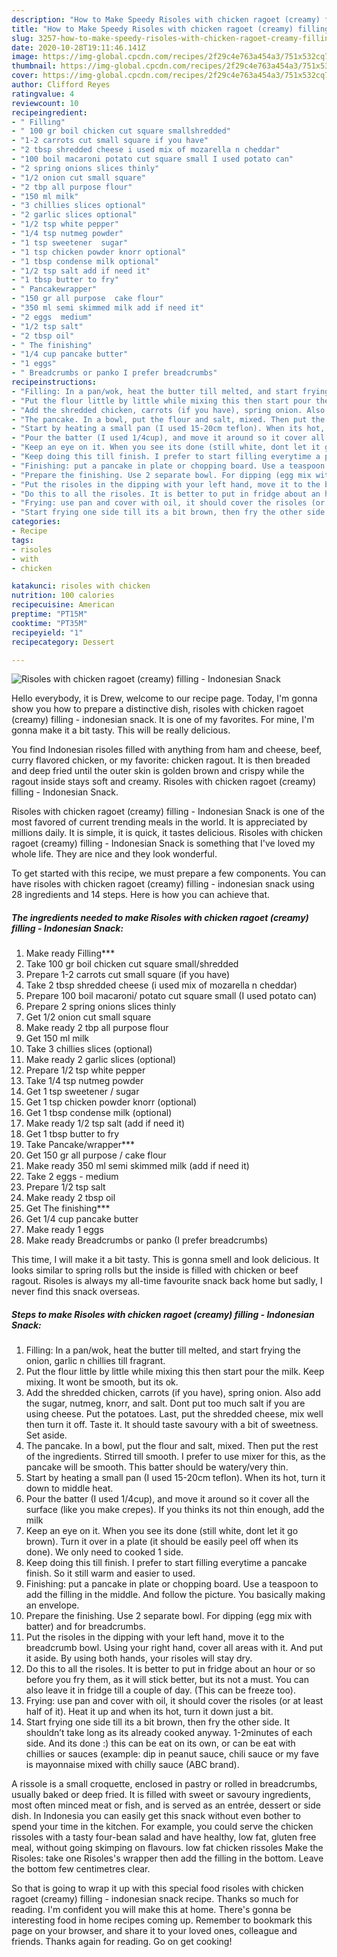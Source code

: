 ```yaml
---
description: "How to Make Speedy Risoles with chicken ragoet (creamy) filling - Indonesian Snack"
title: "How to Make Speedy Risoles with chicken ragoet (creamy) filling - Indonesian Snack"
slug: 3257-how-to-make-speedy-risoles-with-chicken-ragoet-creamy-filling-indonesian-snack
date: 2020-10-28T19:11:46.141Z
image: https://img-global.cpcdn.com/recipes/2f29c4e763a454a3/751x532cq70/risoles-with-chicken-ragoet-creamy-filling-indonesian-snack-recipe-main-photo.jpg
thumbnail: https://img-global.cpcdn.com/recipes/2f29c4e763a454a3/751x532cq70/risoles-with-chicken-ragoet-creamy-filling-indonesian-snack-recipe-main-photo.jpg
cover: https://img-global.cpcdn.com/recipes/2f29c4e763a454a3/751x532cq70/risoles-with-chicken-ragoet-creamy-filling-indonesian-snack-recipe-main-photo.jpg
author: Clifford Reyes
ratingvalue: 4
reviewcount: 10
recipeingredient:
- " Filling"
- " 100 gr boil chicken cut square smallshredded"
- "1-2 carrots cut small square if you have"
- "2 tbsp shredded cheese i used mix of mozarella n cheddar"
- "100 boil macaroni potato cut square small I used potato can"
- "2 spring onions slices thinly"
- "1/2 onion cut small square"
- "2 tbp all purpose flour"
- "150 ml milk"
- "3 chillies slices optional"
- "2 garlic slices optional"
- "1/2 tsp white pepper"
- "1/4 tsp nutmeg powder"
- "1 tsp sweetener  sugar"
- "1 tsp chicken powder knorr optional"
- "1 tbsp condense milk optional"
- "1/2 tsp salt add if need it"
- "1 tbsp butter to fry"
- " Pancakewrapper"
- "150 gr all purpose  cake flour"
- "350 ml semi skimmed milk add if need it"
- "2 eggs  medium"
- "1/2 tsp salt"
- "2 tbsp oil"
- " The finishing"
- "1/4 cup pancake butter"
- "1 eggs"
- " Breadcrumbs or panko I prefer breadcrumbs"
recipeinstructions:
- "Filling: In a pan/wok, heat the butter till melted, and start frying the onion, garlic n chillies till fragrant."
- "Put the flour little by little while mixing this then start pour the milk. Keep mixing. It wont be smooth, but its ok."
- "Add the shredded chicken, carrots (if you have), spring onion. Also add the sugar, nutmeg, knorr, and salt. Dont put too much salt if you are using cheese. Put the potatoes. Last, put the shredded cheese, mix well then turn it off. Taste it. It should taste savoury with a bit of sweetness. Set aside."
- "The pancake. In a bowl, put the flour and salt, mixed. Then put the rest of the ingredients. Stirred till smooth. I prefer to use mixer for this, as the pancake will be smooth. This batter should be watery/very thin."
- "Start by heating a small pan (I used 15-20cm teflon). When its hot, turn it down to middle heat."
- "Pour the batter (I used 1/4cup), and move it around so it cover all the surface (like you make crepes). If you thinks its not thin enough, add the milk"
- "Keep an eye on it. When you see its done (still white, dont let it go brown). Turn it over in a plate (it should be easily peel off when its done). We only need to cooked 1 side."
- "Keep doing this till finish. I prefer to start filling everytime a pancake finish. So it still warm and easier to used."
- "Finishing: put a pancake in plate or chopping board. Use a teaspoon to add the filling in the middle. And follow the picture. You basically making an envelope."
- "Prepare the finishing. Use 2 separate bowl. For dipping (egg mix with batter) and for breadcrumbs."
- "Put the risoles in the dipping with your left hand, move it to the breadcrumb bowl. Using your right hand, cover all areas with it. And put it aside. By using both hands, your risoles will stay dry."
- "Do this to all the risoles. It is better to put in fridge about an hour or so before you fry them, as it will stick better, but its not a must. You can also leave it in fridge till a couple of day. (This can be freeze too)."
- "Frying: use pan and cover with oil, it should cover the risoles (or at least half of it). Heat it up and when its hot, turn it down just a bit."
- "Start frying one side till its a bit brown, then fry the other side. It shouldn’t take long as its already cooked anyway. 1-2minutes of each side. And its done :) this can be eat on its own, or can be eat with chillies or sauces (example: dip in peanut sauce, chili sauce or my fave is mayonnaise mixed with chilly sauce (ABC brand)."
categories:
- Recipe
tags:
- risoles
- with
- chicken

katakunci: risoles with chicken 
nutrition: 100 calories
recipecuisine: American
preptime: "PT15M"
cooktime: "PT35M"
recipeyield: "1"
recipecategory: Dessert

---
```



![Risoles with chicken ragoet (creamy) filling - Indonesian Snack](https://img-global.cpcdn.com/recipes/2f29c4e763a454a3/751x532cq70/risoles-with-chicken-ragoet-creamy-filling-indonesian-snack-recipe-main-photo.jpg)

Hello everybody, it is Drew, welcome to our recipe page. Today, I'm gonna show you how to prepare a distinctive dish, risoles with chicken ragoet (creamy) filling - indonesian snack. It is one of my favorites. For mine, I'm gonna make it a bit tasty. This will be really delicious.

You find Indonesian risoles filled with anything from ham and cheese, beef, curry flavored chicken, or my favorite: chicken ragout. It is then breaded and deep fried until the outer skin is golden brown and crispy while the ragout inside stays soft and creamy. Risoles with chicken ragoet (creamy) filling - Indonesian Snack.

Risoles with chicken ragoet (creamy) filling - Indonesian Snack is one of the most favored of current trending meals in the world. It is appreciated by millions daily. It is simple, it is quick, it tastes delicious. Risoles with chicken ragoet (creamy) filling - Indonesian Snack is something that I've loved my whole life. They are nice and they look wonderful.


To get started with this recipe, we must prepare a few components. You can have risoles with chicken ragoet (creamy) filling - indonesian snack using 28 ingredients and 14 steps. Here is how you can achieve that.

<!--inarticleads1-->

##### The ingredients needed to make Risoles with chicken ragoet (creamy) filling - Indonesian Snack:

1. Make ready  Filling***
1. Take  100 gr boil chicken cut square small/shredded
1. Prepare 1-2 carrots cut small square (if you have)
1. Take 2 tbsp shredded cheese (i used mix of mozarella n cheddar)
1. Prepare 100 boil macaroni/ potato cut square small (I used potato can)
1. Prepare 2 spring onions slices thinly
1. Get 1/2 onion cut small square
1. Make ready 2 tbp all purpose flour
1. Get 150 ml milk
1. Take 3 chillies slices (optional)
1. Make ready 2 garlic slices (optional)
1. Prepare 1/2 tsp white pepper
1. Take 1/4 tsp nutmeg powder
1. Get 1 tsp sweetener / sugar
1. Get 1 tsp chicken powder knorr (optional)
1. Get 1 tbsp condense milk (optional)
1. Make ready 1/2 tsp salt (add if need it)
1. Get 1 tbsp butter to fry
1. Take  Pancake/wrapper***
1. Get 150 gr all purpose / cake flour
1. Make ready 350 ml semi skimmed milk (add if need it)
1. Take 2 eggs - medium
1. Prepare 1/2 tsp salt
1. Make ready 2 tbsp oil
1. Get  The finishing***
1. Get 1/4 cup pancake butter
1. Make ready 1 eggs
1. Make ready  Breadcrumbs or panko (I prefer breadcrumbs)


This time, I will make it a bit tasty. This is gonna smell and look delicious. It looks similar to spring rolls but the inside is filled with chicken or beef ragout. Risoles is always my all-time favourite snack back home but sadly, I never find this snack overseas. 

<!--inarticleads2-->

##### Steps to make Risoles with chicken ragoet (creamy) filling - Indonesian Snack:

1. Filling: In a pan/wok, heat the butter till melted, and start frying the onion, garlic n chillies till fragrant.
1. Put the flour little by little while mixing this then start pour the milk. Keep mixing. It wont be smooth, but its ok.
1. Add the shredded chicken, carrots (if you have), spring onion. Also add the sugar, nutmeg, knorr, and salt. Dont put too much salt if you are using cheese. Put the potatoes. Last, put the shredded cheese, mix well then turn it off. Taste it. It should taste savoury with a bit of sweetness. Set aside.
1. The pancake. In a bowl, put the flour and salt, mixed. Then put the rest of the ingredients. Stirred till smooth. I prefer to use mixer for this, as the pancake will be smooth. This batter should be watery/very thin.
1. Start by heating a small pan (I used 15-20cm teflon). When its hot, turn it down to middle heat.
1. Pour the batter (I used 1/4cup), and move it around so it cover all the surface (like you make crepes). If you thinks its not thin enough, add the milk
1. Keep an eye on it. When you see its done (still white, dont let it go brown). Turn it over in a plate (it should be easily peel off when its done). We only need to cooked 1 side.
1. Keep doing this till finish. I prefer to start filling everytime a pancake finish. So it still warm and easier to used.
1. Finishing: put a pancake in plate or chopping board. Use a teaspoon to add the filling in the middle. And follow the picture. You basically making an envelope.
1. Prepare the finishing. Use 2 separate bowl. For dipping (egg mix with batter) and for breadcrumbs.
1. Put the risoles in the dipping with your left hand, move it to the breadcrumb bowl. Using your right hand, cover all areas with it. And put it aside. By using both hands, your risoles will stay dry.
1. Do this to all the risoles. It is better to put in fridge about an hour or so before you fry them, as it will stick better, but its not a must. You can also leave it in fridge till a couple of day. (This can be freeze too).
1. Frying: use pan and cover with oil, it should cover the risoles (or at least half of it). Heat it up and when its hot, turn it down just a bit.
1. Start frying one side till its a bit brown, then fry the other side. It shouldn’t take long as its already cooked anyway. 1-2minutes of each side. And its done :) this can be eat on its own, or can be eat with chillies or sauces (example: dip in peanut sauce, chili sauce or my fave is mayonnaise mixed with chilly sauce (ABC brand).


A rissole is a small croquette, enclosed in pastry or rolled in breadcrumbs, usually baked or deep fried. It is filled with sweet or savoury ingredients, most often minced meat or fish, and is served as an entrée, dessert or side dish. In Indonesia you can easily get this snack without even bother to spend your time in the kitchen. For example, you could serve the chicken rissoles with a tasty four-bean salad and have healthy, low fat, gluten free meal, without going skimping on flavours. low fat chicken rissoles Make the Risoles: take one Risoles&#39;s wrapper then add the filling in the bottom. Leave the bottom few centimetres clear. 

So that is going to wrap it up with this special food risoles with chicken ragoet (creamy) filling - indonesian snack recipe. Thanks so much for reading. I'm confident you will make this at home. There's gonna be interesting food in home recipes coming up. Remember to bookmark this page on your browser, and share it to your loved ones, colleague and friends. Thanks again for reading. Go on get cooking!
